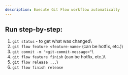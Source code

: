 ```yaml
---
description: Execute Git Flow workflow automatically
---
```


## Run step-by-step:

1. ```git status``` - to get what was changed\
2. ```git flow feature <feature-name>``` (can be hotfix, etc.)\
3. ```git commit -m "<git-commit-message>"```\
4. ```git flow feature finish``` (can be hotfix, etc.)\
5. ```git flow release ...```\
6. ```git flow finish release```